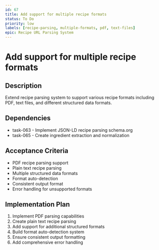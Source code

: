 ```yaml
---
id: 67
title: Add support for multiple recipe formats
status: To Do
priority: low
labels: [recipe-parsing, multiple-formats, pdf, text-files]
epic: Recipe URL Parsing System
---
```


# Add support for multiple recipe formats

## Description
Extend recipe parsing system to support various recipe formats including PDF, text files, and different structured data formats.

## Dependencies
- task-063 - Implement JSON-LD recipe parsing schema.org
- task-065 - Create ingredient extraction and normalization

## Acceptance Criteria
- PDF recipe parsing support
- Plain text recipe parsing
- Multiple structured data formats
- Format auto-detection
- Consistent output format
- Error handling for unsupported formats

## Implementation Plan
1. Implement PDF parsing capabilities
2. Create plain text recipe parsing
3. Add support for additional structured formats
4. Build format auto-detection system
5. Ensure consistent output formatting
6. Add comprehensive error handling